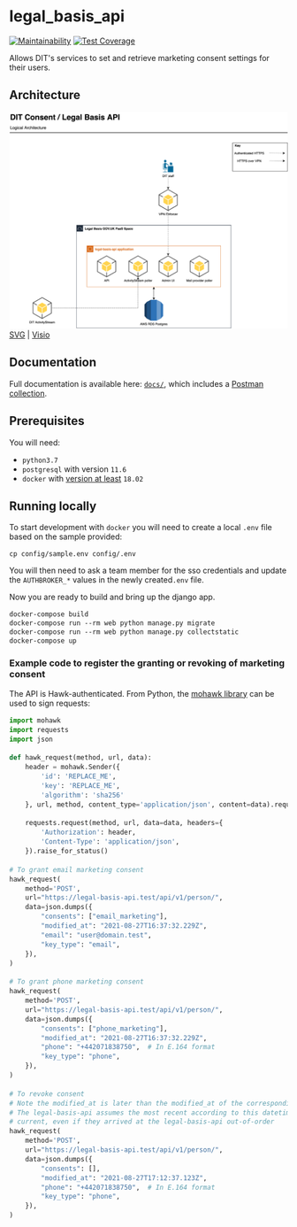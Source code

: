 # legal_basis_api

[![Maintainability](https://api.codeclimate.com/v1/badges/39311945e75aa22cc954/maintainability)](https://codeclimate.com/github/uktrade/legal-basis-api/maintainability) [![Test Coverage](https://api.codeclimate.com/v1/badges/39311945e75aa22cc954/test_coverage)](https://codeclimate.com/github/uktrade/legal-basis-api/test_coverage)

Allows DIT's services to set and retrieve marketing consent settings for their users.

## Architecture

![Architecture Diagram](docs/diagrams/DIT%20Consent%20architecture.png?raw=true)
[SVG](docs/diagrams/DIT%20Consent%20architecture.svg?raw=true) | [Visio](docs/diagrams/DIT%20Consent%20architecture.vsdx?raw=true)

## Documentation

Full documentation is available here: [`docs/`](docs), which includes a [Postman collection](docs/Consent%20Service.postman_collection.json).

## Prerequisites

You will need:

- `python3.7`
- `postgresql` with version `11.6`
- `docker` with [version at least](https://docs.docker.com/compose/compose-file/#compose-and-docker-compatibility-matrix) `18.02`

## Running locally

To start development with `docker` you will need to create a local `.env` file based on the sample provided:

```{.sourceCode .bash}
cp config/sample.env config/.env
```

You will then need to ask a team member for the sso credentials and update the `AUTHBROKER_*` values in 
the newly created`.env` file.

Now you are ready to build and bring up the django app.

``` {.sourceCode .bash}
docker-compose build
docker-compose run --rm web python manage.py migrate
docker-compose run --rm web python manage.py collectstatic
docker-compose up
```

### Example code to register the granting or revoking of marketing consent

The API is Hawk-authenticated. From Python, the [mohawk library](https://mohawk.readthedocs.io/en/latest/) can be used to sign requests:

```python
import mohawk
import requests
import json

def hawk_request(method, url, data):
    header = mohawk.Sender({
        'id': 'REPLACE_ME',
        'key': 'REPLACE_ME',
        'algorithm': 'sha256'
    }, url, method, content_type='application/json', content=data).request_header

    requests.request(method, url, data=data, headers={
        'Authorization': header,
        'Content-Type': 'application/json',
    }).raise_for_status()

# To grant email marketing consent
hawk_request(
    method='POST',
    url="https://legal-basis-api.test/api/v1/person/",
    data=json.dumps({
        "consents": ["email_marketing"],
        "modified_at": "2021-08-27T16:37:32.229Z",
        "email": "user@domain.test",
        "key_type": "email",
    }),
)

# To grant phone marketing consent
hawk_request(
    method='POST',
    url="https://legal-basis-api.test/api/v1/person/",
    data=json.dumps({
        "consents": ["phone_marketing"],
        "modified_at": "2021-08-27T16:37:32.229Z",
        "phone": "+442071838750",  # In E.164 format
        "key_type": "phone",
    }),
)

# To revoke consent
# Note the modified_at is later than the modified_at of the corresponding grant.
# The legal-basis-api assumes the most recent according to this datetime is
# current, even if they arrived at the legal-basis-api out-of-order
hawk_request(
    method='POST',
    url="https://legal-basis-api.test/api/v1/person/",
    data=json.dumps({
        "consents": [],
        "modified_at": "2021-08-27T17:12:37.123Z",
        "phone": "+442071838750",  # In E.164 format
        "key_type": "phone",
    }),
)
```
